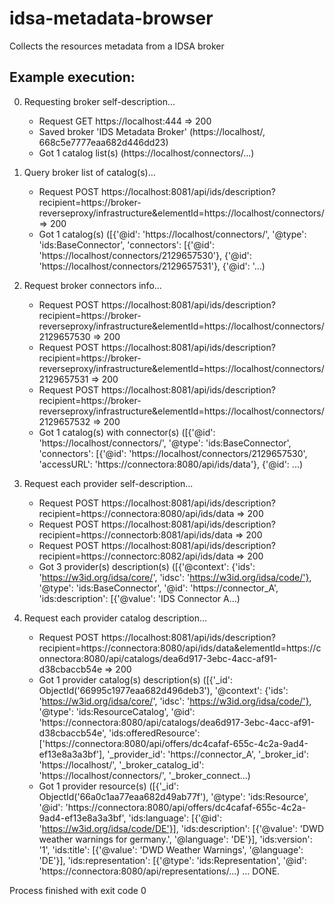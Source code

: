 # idsa-metadata-browser
Collects the resources metadata from a IDSA broker

## Example execution:
 0. Requesting broker self-description...
 	 * Request GET https://localhost:444 	 => 200
	 - Saved broker 'IDS Metadata Broker' (https://localhost/, 668c5e7777eaa682d446dd23)
	 - Got 1 catalog list(s) (https://localhost/connectors/...)

 1. Query broker list of catalog(s)...
 	 * Request POST https://localhost:8081/api/ids/description?recipient=https://broker-reverseproxy/infrastructure&elementId=https://localhost/connectors/ 	 => 200
	 - Got 1 catalog(s) ([{'@id': 'https://localhost/connectors/', '@type': 'ids:BaseConnector', 'connectors': [{'@id': 'https://localhost/connectors/2129657530'}, {'@id': 'https://localhost/connectors/2129657531'}, {'@id': '...)

 2. Request broker connectors info...
 	 * Request POST https://localhost:8081/api/ids/description?recipient=https://broker-reverseproxy/infrastructure&elementId=https://localhost/connectors/2129657530 	 => 200
 	 * Request POST https://localhost:8081/api/ids/description?recipient=https://broker-reverseproxy/infrastructure&elementId=https://localhost/connectors/2129657531 	 => 200
 	 * Request POST https://localhost:8081/api/ids/description?recipient=https://broker-reverseproxy/infrastructure&elementId=https://localhost/connectors/2129657532 	 => 200
	 - Got 1 catalog(s) with connector(s) ([{'@id': 'https://localhost/connectors/', '@type': 'ids:BaseConnector', 'connectors': [{'@id': 'https://localhost/connectors/2129657530', 'accessURL': 'https://connectora:8080/api/ids/data'}, {'@id': ...)

 3. Request each provider self-description...
 	 * Request POST https://localhost:8081/api/ids/description?recipient=https://connectora:8080/api/ids/data 	 => 200
 	 * Request POST https://localhost:8081/api/ids/description?recipient=https://connectorb:8081/api/ids/data 	 => 200
 	 * Request POST https://localhost:8081/api/ids/description?recipient=https://connectorc:8082/api/ids/data 	 => 200
	 - Got 3 provider(s) description(s) ([{'@context': {'ids': 'https://w3id.org/idsa/core/', 'idsc': 'https://w3id.org/idsa/code/'}, '@type': 'ids:BaseConnector', '@id': 'https://connector_A', 'ids:description': [{'@value': 'IDS Connector A...)

 4. Request each provider catalog description...
 	 * Request POST https://localhost:8081/api/ids/description?recipient=https://connectora:8080/api/ids/data&elementId=https://connectora:8080/api/catalogs/dea6d917-3ebc-4acc-af91-d38cbaccb54e 	 => 200
	 - Got 1 provider catalog(s) description(s) ([{'_id': ObjectId('66995c1977eaa682d496deb3'), '@context': {'ids': 'https://w3id.org/idsa/core/', 'idsc': 'https://w3id.org/idsa/code/'}, '@type': 'ids:ResourceCatalog', '@id': 'https://connectora:8080/api/catalogs/dea6d917-3ebc-4acc-af91-d38cbaccb54e', 'ids:offeredResource': ['https://connectora:8080/api/offers/dc4cafaf-655c-4c2a-9ad4-ef13e8a3a3bf'], '_provider_id': 'https://connector_A', '_broker_id': 'https://localhost/', '_broker_catalog_id': 'https://localhost/connectors/', '_broker_connect...)
	 - Got 1 provider resource(s) ([{'_id': ObjectId('66a0c1aa77eaa682d49ab77f'), '@type': 'ids:Resource', '@id': 'https://connectora:8080/api/offers/dc4cafaf-655c-4c2a-9ad4-ef13e8a3a3bf', 'ids:language': [{'@id': 'https://w3id.org/idsa/code/DE'}], 'ids:description': [{'@value': 'DWD weather warnings for germany.', '@language': 'DE'}], 'ids:version': '1', 'ids:title': [{'@value': 'DWD Weather Warnings', '@language': 'DE'}], 'ids:representation': [{'@type': 'ids:Representation', '@id': 'https://connectora:8080/api/representations/...)
	... DONE.

Process finished with exit code 0
